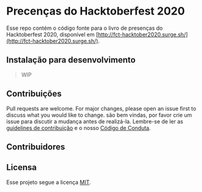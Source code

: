 # Precenças do Hacktoberfest 2020

Esse repo contém o código fonte para o livro de presenças do Hacktoberfest 2020, disponível em [http://fct-hacktober2020.surge.sh/](http://fct-hacktober2020.surge.sh/).

## Instalação para desenvolvimento

> WIP

## Contribuições

Pull requests are welcome. For major changes, please open an issue first to discuss what you would like to change. são bem vindas, por favor crie um issue para discutir a mudança antes de realizá-la. Lembre-se de ler as [guidelines de contribuição](CONTRIBUTING.MD) e o nosso [Código de Conduta](CODE_OF_CONDUCT.md).

## Contribuidores

<!-- readme: contributors -start -->
<!-- readme: contributors -end -->

## Licensa

Esse projeto segue a licença [MIT](https://choosealicense.com/licenses/mit/).
